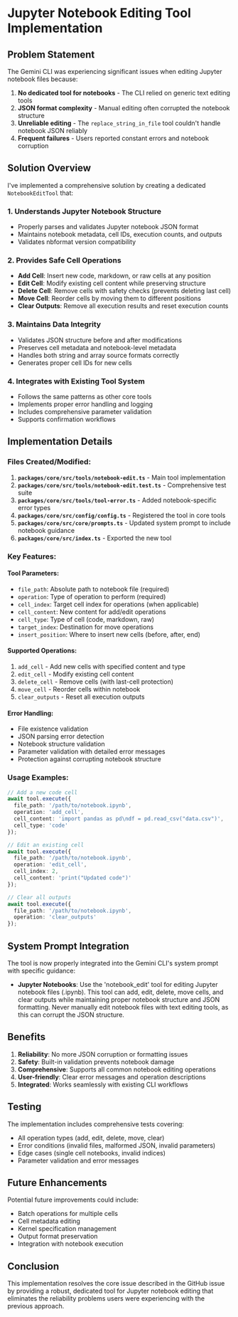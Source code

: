 # Jupyter Notebook Editing Tool Implementation

## Problem Statement

The Gemini CLI was experiencing significant issues when editing Jupyter notebook files because:

1. **No dedicated tool for notebooks** - The CLI relied on generic text editing tools
2. **JSON format complexity** - Manual editing often corrupted the notebook structure
3. **Unreliable editing** - The `replace_string_in_file` tool couldn't handle notebook JSON reliably
4. **Frequent failures** - Users reported constant errors and notebook corruption

## Solution Overview

I've implemented a comprehensive solution by creating a dedicated `NotebookEditTool` that:

### 1. Understands Jupyter Notebook Structure
- Properly parses and validates Jupyter notebook JSON format
- Maintains notebook metadata, cell IDs, execution counts, and outputs
- Validates nbformat version compatibility

### 2. Provides Safe Cell Operations
- **Add Cell**: Insert new code, markdown, or raw cells at any position
- **Edit Cell**: Modify existing cell content while preserving structure
- **Delete Cell**: Remove cells with safety checks (prevents deleting last cell)
- **Move Cell**: Reorder cells by moving them to different positions
- **Clear Outputs**: Remove all execution results and reset execution counts

### 3. Maintains Data Integrity
- Validates JSON structure before and after modifications
- Preserves cell metadata and notebook-level metadata
- Handles both string and array source formats correctly
- Generates proper cell IDs for new cells

### 4. Integrates with Existing Tool System
- Follows the same patterns as other core tools
- Implements proper error handling and logging
- Includes comprehensive parameter validation
- Supports confirmation workflows

## Implementation Details

### Files Created/Modified:

1. **`packages/core/src/tools/notebook-edit.ts`** - Main tool implementation
2. **`packages/core/src/tools/notebook-edit.test.ts`** - Comprehensive test suite
3. **`packages/core/src/tools/tool-error.ts`** - Added notebook-specific error types
4. **`packages/core/src/config/config.ts`** - Registered the tool in core tools
5. **`packages/core/src/core/prompts.ts`** - Updated system prompt to include notebook guidance
6. **`packages/core/src/index.ts`** - Exported the new tool

### Key Features:

#### Tool Parameters:
- `file_path`: Absolute path to notebook file (required)
- `operation`: Type of operation to perform (required)
- `cell_index`: Target cell index for operations (when applicable)
- `cell_content`: New content for add/edit operations
- `cell_type`: Type of cell (code, markdown, raw)
- `target_index`: Destination for move operations
- `insert_position`: Where to insert new cells (before, after, end)

#### Supported Operations:
1. `add_cell` - Add new cells with specified content and type
2. `edit_cell` - Modify existing cell content
3. `delete_cell` - Remove cells (with last-cell protection)
4. `move_cell` - Reorder cells within notebook
5. `clear_outputs` - Reset all execution outputs

#### Error Handling:
- File existence validation
- JSON parsing error detection
- Notebook structure validation
- Parameter validation with detailed error messages
- Protection against corrupting notebook structure

### Usage Examples:

```typescript
// Add a new code cell
await tool.execute({
  file_path: '/path/to/notebook.ipynb',
  operation: 'add_cell',
  cell_content: 'import pandas as pd\ndf = pd.read_csv("data.csv")',
  cell_type: 'code'
});

// Edit an existing cell
await tool.execute({
  file_path: '/path/to/notebook.ipynb',
  operation: 'edit_cell',
  cell_index: 2,
  cell_content: 'print("Updated code")'
});

// Clear all outputs
await tool.execute({
  file_path: '/path/to/notebook.ipynb',
  operation: 'clear_outputs'
});
```

## System Prompt Integration

The tool is now properly integrated into the Gemini CLI's system prompt with specific guidance:

- **Jupyter Notebooks**: Use the 'notebook_edit' tool for editing Jupyter notebook files (.ipynb). This tool can add, edit, delete, move cells, and clear outputs while maintaining proper notebook structure and JSON formatting. Never manually edit notebook files with text editing tools, as this can corrupt the JSON structure.

## Benefits

1. **Reliability**: No more JSON corruption or formatting issues
2. **Safety**: Built-in validation prevents notebook damage
3. **Comprehensive**: Supports all common notebook editing operations
4. **User-friendly**: Clear error messages and operation descriptions
5. **Integrated**: Works seamlessly with existing CLI workflows

## Testing

The implementation includes comprehensive tests covering:
- All operation types (add, edit, delete, move, clear)
- Error conditions (invalid files, malformed JSON, invalid parameters)
- Edge cases (single cell notebooks, invalid indices)
- Parameter validation and error messages

## Future Enhancements

Potential future improvements could include:
- Batch operations for multiple cells
- Cell metadata editing
- Kernel specification management  
- Output format preservation
- Integration with notebook execution

## Conclusion

This implementation resolves the core issue described in the GitHub issue by providing a robust, dedicated tool for Jupyter notebook editing that eliminates the reliability problems users were experiencing with the previous approach.
